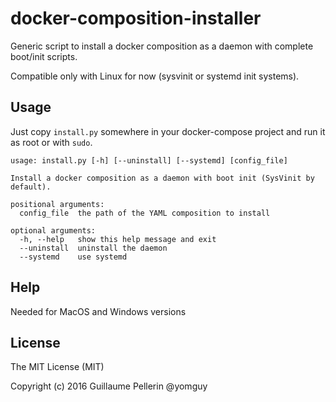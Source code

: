 # docker-composition-installer

Generic script to install a docker composition as a daemon with complete boot/init scripts.

Compatible only with Linux for now (sysvinit or systemd init systems).

## Usage

Just copy `install.py` somewhere in your docker-compose project and run it as root or with `sudo`.

```
usage: install.py [-h] [--uninstall] [--systemd] [config_file]

Install a docker composition as a daemon with boot init (SysVinit by default).

positional arguments:
  config_file  the path of the YAML composition to install

optional arguments:
  -h, --help   show this help message and exit
  --uninstall  uninstall the daemon
  --systemd    use systemd
```

## Help

Needed for MacOS and Windows versions

## License

The MIT License (MIT)

Copyright (c) 2016 Guillaume Pellerin @yomguy

